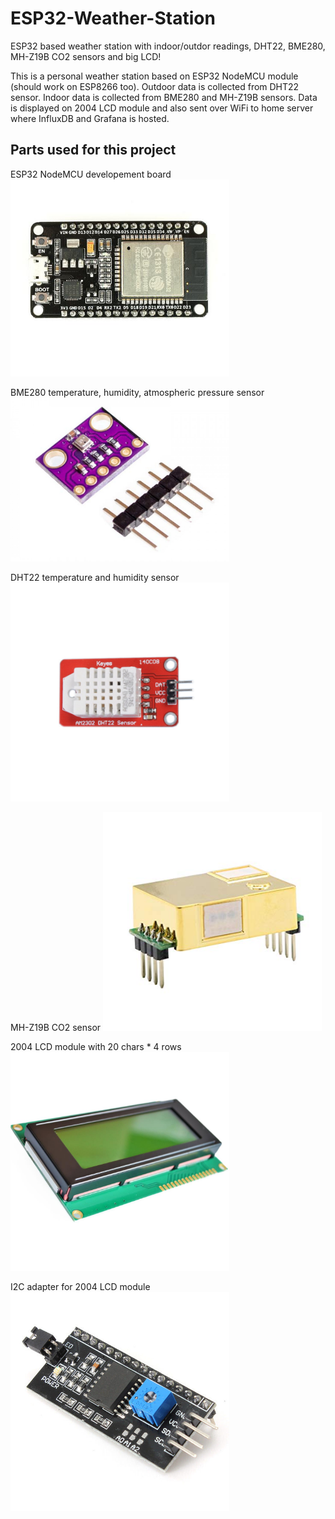 # ESP32-Weather-Station
ESP32 based weather station with indoor/outdor readings, DHT22, BME280, MH-Z19B CO2 sensors and big LCD!

This is a personal weather station based on ESP32 NodeMCU module (should work on ESP8266 too). 
Outdoor data is collected from DHT22 sensor. Indoor data is collected from BME280 and MH-Z19B sensors. Data is displayed on 2004 LCD module and also sent over WiFi to home server where InfluxDB and Grafana is hosted.

## Parts used for this project

ESP32 NodeMCU developement board
<img src="/images/ESP32.jpg" alt="ESP32" width="350"/>

BME280 temperature, humidity, atmospheric pressure sensor
<img src="/images/BME280.jpg" alt="BME280" width="350"/>

DHT22 temperature and humidity  sensor
<img src="/images/DHT22.jpg" alt="DHT22" width="350"/>

MH-Z19B CO2 sensor
<img src="/images/MH-Z19B.jpg" alt="MH-Z19B" width="350"/>

2004 LCD module with 20 chars * 4 rows
<img src="/images/2004-LCD.jpg" alt="2004 LCD" width="350"/>

I2C adapter for 2004 LCD module
<img src="/images/I2C-Adapter-LCD.jpg" alt="I2C adapter LCD" width="350"/>
